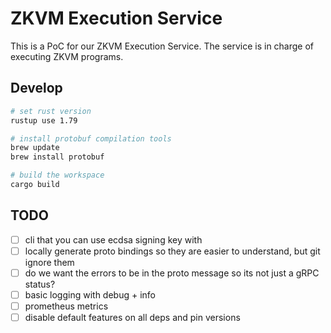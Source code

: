 # ZKVM Execution Service

This is a PoC for our ZKVM Execution Service. The service is in charge of executing ZKVM programs.

## Develop

```sh
# set rust version
rustup use 1.79
```

```sh
# install protobuf compilation tools
brew update
brew install protobuf
```

```sh
# build the workspace
cargo build
```

## TODO

- [ ] cli that you can use ecdsa signing key with
- [ ] locally generate proto bindings so they are easier to understand, but git ignore them
- [ ] do we want the errors to be in the proto message so its not just a gRPC status?
- [ ] basic logging with debug + info
- [ ] prometheus metrics
- [ ] disable default features on all deps and pin versions